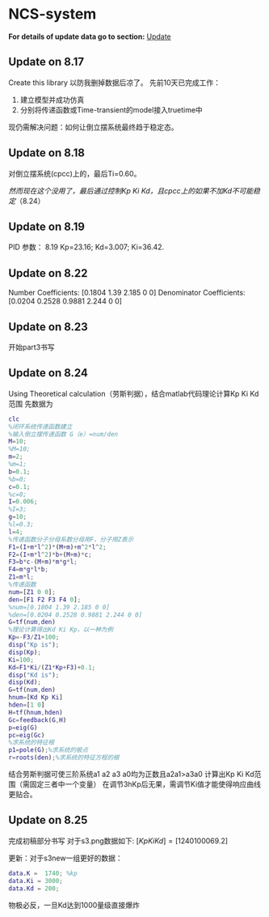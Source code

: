 # NCS-system
**For details of update data go to section:** 
[Update](https://github.com/DiegoCao/NCS-system/blob/master/Update%20Notes)

## Update on 8.17 
Create this library 以防我删掉数据后凉了。
先前10天已完成工作：
1. 建立模型并成功仿真
2. 分别将传递函数或Time-transient的model接入truetime中

现仍需解决问题：如何让倒立摆系统最终趋于稳定态。
## Update on 8.18

对倒立摆系统(cpcc)上的，最后Ti=0.60。

*然而现在这个没用了，最后通过控制Kp Ki Kd，且cpcc上的如果不加Kd不可能稳定*（8.24）

## Update on 8.19
PID 参数：
8.19
Kp=23.16; Kd=3.007; Ki=36.42.

## Update on 8.22
Number Coefficients: 
[0.1804 1.39 2.185 0 0]
Denominator Coefficients:
[0.0204 0.2528 0.9881 2.244 0 0]

## Update on 8.23
开始part3书写

## Update on 8.24
Using Theoretical calculation（劳斯判据），结合matlab代码理论计算Kp Ki Kd范围
先数据为
```matlab
clc
%闭环系统传递函数建立
%输入倒立摆传递函数 G（e）=num/den
M=10;
%M=10;
m=2;
%m=1;
b=0.1;
%b=0;
c=0.1;
%c=0;
I=0.006;
%I=3;
g=10;
%l=0.3;
l=4;
%传递函数分子分母系数分母用F，分子用Z表示
F1=(I+m*l^2)*(M+m)+m^2*l^2;
F2=(I+m*l^2)*b+(M+m)*c;
F3=b*c-(M+m)*m*g*l;
F4=m*g*l*b;
Z1=m*l;
%传递函数
num=[Z1 0 0];
den=[F1 F2 F3 F4 0];
%num=[0.1804 1.39 2.185 0 0]
%den=[0.0204 0.2528 0.9881 2.244 0 0]
G=tf(num,den)
%理论计算得出Kd Ki Kp，以一种为例
Kp=-F3/Z1+100;
disp("Kp is");
disp(Kp);
Ki=100;
Kd=F1*Ki/(Z1*Kp+F3)+0.1;
disp("Kd is");
disp(Kd);
G=tf(num,den)
hnum=[Kd Kp Ki]
hden=[1 0]
H=tf(hnum,hden)
Gc=feedback(G,H)
p=eig(G)
pc=eig(Gc)
%求系统的特征根
p1=pole(G);%求系统的极点
r=roots(den);%求系统的特征方程的根
```
结合劳斯判据可使三阶系统a1 a2 a3 a0均为正数且a2a1>a3a0
计算出Kp Ki Kd范围（需固定三者中一个变量）
在调节3hKp后无果，需调节Ki值才能使得响应曲线更贴合。

## Update on 8.25
完成初稿部分书写
对于s3.png数据如下:
$[Kp Ki Kd]=[1240 1000 69.2]$

更新：对于s3new一组更好的数据：
```matlab
data.K =  1740; %kp
data.Ki = 3000;
data.Kd = 200;
```
物极必反，一旦Kd达到1000量级直接爆炸
